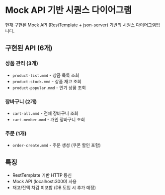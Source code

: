 # Mock API 기반 시퀀스 다이어그램

현재 구현된 Mock API (RestTemplate + json-server) 기반의 시퀀스 다이어그램입니다.

## 구현된 API (6개)

### 상품 관리 (3개)
- `product-list.mmd` - 상품 목록 조회
- `product-stock.mmd` - 상품 재고 조회
- `product-popular.mmd` - 인기 상품 조회

### 장바구니 (2개)
- `cart-all.mmd` - 전체 장바구니 조회
- `cart-member.mmd` - 개인 장바구니 조회

### 주문 (1개)
- `order-create.mmd` - 주문 생성 (쿠폰 할인 포함)

## 특징

- RestTemplate 기반 HTTP 통신
- Mock API (localhost:3000) 사용
- 재고/잔액 차감 미포함 (DB 도입 시 추가 예정)
